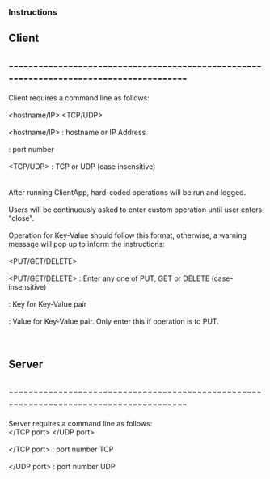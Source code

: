 ### Instructions

## Client
## ---------------------------------------------------------------------------------------
Client requires a command line as follows:
<br>
<br>
<hostname/IP> <port> <TCP/UDP>
<br>
<br>
<hostname/IP> : hostname or IP Address
<br>
<br>
<port> : port number
<br>
<br>
<TCP/UDP> : TCP or UDP (case insensitive)\
<br>
<br>
After running ClientApp, hard-coded operations will be run and logged.
<br>
<br>
Users will be continuously asked to enter custom operation until user enters "close".
<br>
<br>
Operation for Key-Value should follow this format, otherwise, a warning message will pop up to inform the instructions:
<br>
<br>
<PUT/GET/DELETE> </KEY> </VALUE>
<br>
<br>
<PUT/GET/DELETE> : Enter any one of  PUT, GET or DELETE (case-insensitive)
<br>
<br>
</KEY> : Key for Key-Value pair
<br>
<br>
</VALUE> : Value for Key-Value pair. Only enter this if operation is to PUT.
<br>
<br>
<br>
## Server
## ---------------------------------------------------------------------------------------
Server requires a command line as follows:
<br>
</TCP port> </UDP port>
<br>
  <br>
</TCP port> : port number TCP
<br>
  <br>
</UDP port> : port number UDP
